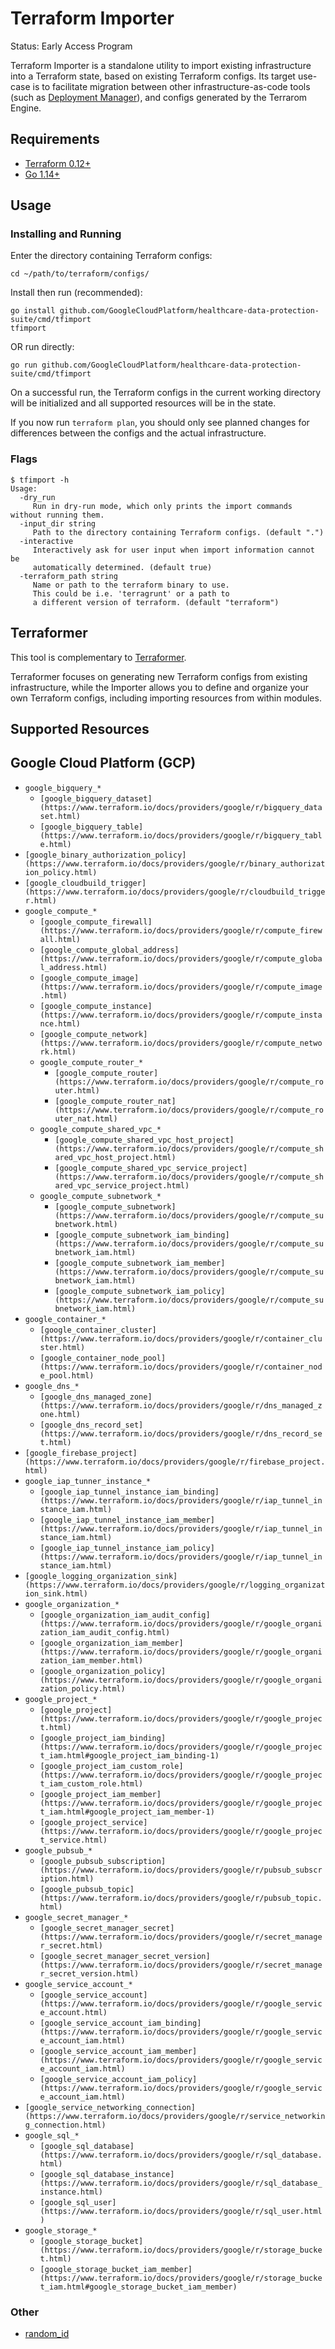 # Terraform Importer

Status: Early Access Program

Terraform Importer is a standalone utility to import existing infrastructure
into a Terraform state, based on existing Terraform configs. Its target use-case
is to facilitate migration between other infrastructure-as-code tools (such as
[Deployment Manager](https://cloud.google.com/deployment-manager)), and configs
generated by the Terrarom Engine.

## Requirements

- [Terraform 0.12+](https://www.terraform.io/downloads.html)
- [Go 1.14+](https://golang.org/dl/)

## Usage

### Installing and Running

Enter the directory containing Terraform configs:

```shell
cd ~/path/to/terraform/configs/
```

Install then run (recommended):

```shell
go install github.com/GoogleCloudPlatform/healthcare-data-protection-suite/cmd/tfimport
tfimport
```

OR run directly:

```shell
go run github.com/GoogleCloudPlatform/healthcare-data-protection-suite/cmd/tfimport
```

On a successful run, the Terraform configs in the current working directory
will be initialized and all supported resources will be in the state.

If you now run `terraform plan`, you should only see planned changes for
differences between the configs and the actual infrastructure.

### Flags

```shell
$ tfimport -h
Usage:
  -dry_run
     Run in dry-run mode, which only prints the import commands without running them.
  -input_dir string
     Path to the directory containing Terraform configs. (default ".")
  -interactive
     Interactively ask for user input when import information cannot be
     automatically determined. (default true)
  -terraform_path string
     Name or path to the terraform binary to use.
     This could be i.e. 'terragrunt' or a path to
     a different version of terraform. (default "terraform")
```

## Terraformer

This tool is complementary to
[Terraformer](https://github.com/GoogleCloudPlatform/terraformer).

Terraformer focuses on generating new Terraform configs from existing
infrastructure, while the Importer allows you to define and organize your own
Terraform configs, including importing resources from within modules.

## Supported Resources

## Google Cloud Platform (GCP)

- `google_bigquery_*`
  - `[google_bigquery_dataset](https://www.terraform.io/docs/providers/google/r/bigquery_dataset.html)`
  - `[google_bigquery_table](https://www.terraform.io/docs/providers/google/r/bigquery_table.html)`
- `[google_binary_authorization_policy](https://www.terraform.io/docs/providers/google/r/binary_authorization_policy.html)`
- `[google_cloudbuild_trigger](https://www.terraform.io/docs/providers/google/r/cloudbuild_trigger.html)`
- `google_compute_*`
  - `[google_compute_firewall](https://www.terraform.io/docs/providers/google/r/compute_firewall.html)`
  - `[google_compute_global_address](https://www.terraform.io/docs/providers/google/r/compute_global_address.html)`
  - `[google_compute_image](https://www.terraform.io/docs/providers/google/r/compute_image.html)`
  - `[google_compute_instance](https://www.terraform.io/docs/providers/google/r/compute_instance.html)`
  - `[google_compute_network](https://www.terraform.io/docs/providers/google/r/compute_network.html)`
  - `google_compute_router_*`
    - `[google_compute_router](https://www.terraform.io/docs/providers/google/r/compute_router.html)`
    - `[google_compute_router_nat](https://www.terraform.io/docs/providers/google/r/compute_router_nat.html)`
  - `google_compute_shared_vpc_*`
    - `[google_compute_shared_vpc_host_project](https://www.terraform.io/docs/providers/google/r/compute_shared_vpc_host_project.html)`
    - `[google_compute_shared_vpc_service_project](https://www.terraform.io/docs/providers/google/r/compute_shared_vpc_service_project.html)`
  - `google_compute_subnetwork_*`
    - `[google_compute_subnetwork](https://www.terraform.io/docs/providers/google/r/compute_subnetwork.html)`
    - `[google_compute_subnetwork_iam_binding](https://www.terraform.io/docs/providers/google/r/compute_subnetwork_iam.html)`
    - `[google_compute_subnetwork_iam_member](https://www.terraform.io/docs/providers/google/r/compute_subnetwork_iam.html)`
    - `[google_compute_subnetwork_iam_policy](https://www.terraform.io/docs/providers/google/r/compute_subnetwork_iam.html)`
- `google_container_*`
  - `[google_container_cluster](https://www.terraform.io/docs/providers/google/r/container_cluster.html)`
  - `[google_container_node_pool](https://www.terraform.io/docs/providers/google/r/container_node_pool.html)`
- `google_dns_*`
  - `[google_dns_managed_zone](https://www.terraform.io/docs/providers/google/r/dns_managed_zone.html)`
  - `[google_dns_record_set](https://www.terraform.io/docs/providers/google/r/dns_record_set.html)`
- `[google_firebase_project](https://www.terraform.io/docs/providers/google/r/firebase_project.html)`
- `google_iap_tunner_instance_*`
  - `[google_iap_tunnel_instance_iam_binding](https://www.terraform.io/docs/providers/google/r/iap_tunnel_instance_iam.html)`
  - `[google_iap_tunnel_instance_iam_member](https://www.terraform.io/docs/providers/google/r/iap_tunnel_instance_iam.html)`
  - `[google_iap_tunnel_instance_iam_policy](https://www.terraform.io/docs/providers/google/r/iap_tunnel_instance_iam.html)`
- `[google_logging_organization_sink](https://www.terraform.io/docs/providers/google/r/logging_organization_sink.html)`
- `google_organization_*`
  - `[google_organization_iam_audit_config](https://www.terraform.io/docs/providers/google/r/google_organization_iam_audit_config.html)`
  - `[google_organization_iam_member](https://www.terraform.io/docs/providers/google/r/google_organization_iam_member.html)`
  - `[google_organization_policy](https://www.terraform.io/docs/providers/google/r/google_organization_policy.html)`
- `google_project_*`
  - `[google_project](https://www.terraform.io/docs/providers/google/r/google_project.html)`
  - `[google_project_iam_binding](https://www.terraform.io/docs/providers/google/r/google_project_iam.html#google_project_iam_binding-1)`
  - `[google_project_iam_custom_role](https://www.terraform.io/docs/providers/google/r/google_project_iam_custom_role.html)`
  - `[google_project_iam_member](https://www.terraform.io/docs/providers/google/r/google_project_iam.html#google_project_iam_member-1)`
  - `[google_project_service](https://www.terraform.io/docs/providers/google/r/google_project_service.html)`
- `google_pubsub_*`
  - `[google_pubsub_subscription](https://www.terraform.io/docs/providers/google/r/pubsub_subscription.html)`
  - `[google_pubsub_topic](https://www.terraform.io/docs/providers/google/r/pubsub_topic.html)`
- `google_secret_manager_*`
  - `[google_secret_manager_secret](https://www.terraform.io/docs/providers/google/r/secret_manager_secret.html)`
  - `[google_secret_manager_secret_version](https://www.terraform.io/docs/providers/google/r/secret_manager_secret_version.html)`
- `google_service_account_*`
  - `[google_service_account](https://www.terraform.io/docs/providers/google/r/google_service_account.html)`
  - `[google_service_account_iam_binding](https://www.terraform.io/docs/providers/google/r/google_service_account_iam.html)`
  - `[google_service_account_iam_member](https://www.terraform.io/docs/providers/google/r/google_service_account_iam.html)`
  - `[google_service_account_iam_policy](https://www.terraform.io/docs/providers/google/r/google_service_account_iam.html)`
- `[google_service_networking_connection](https://www.terraform.io/docs/providers/google/r/service_networking_connection.html)`
- `google_sql_*`
  - `[google_sql_database](https://www.terraform.io/docs/providers/google/r/sql_database.html)`
  - `[google_sql_database_instance](https://www.terraform.io/docs/providers/google/r/sql_database_instance.html)`
  - `[google_sql_user](https://www.terraform.io/docs/providers/google/r/sql_user.html)`
- `google_storage_*`
  - `[google_storage_bucket](https://www.terraform.io/docs/providers/google/r/storage_bucket.html)`
  - `[google_storage_bucket_iam_member](https://www.terraform.io/docs/providers/google/r/storage_bucket_iam.html#google_storage_bucket_iam_member)`

### Other

- [random_id](https://www.terraform.io/docs/providers/random/r/id.html)
